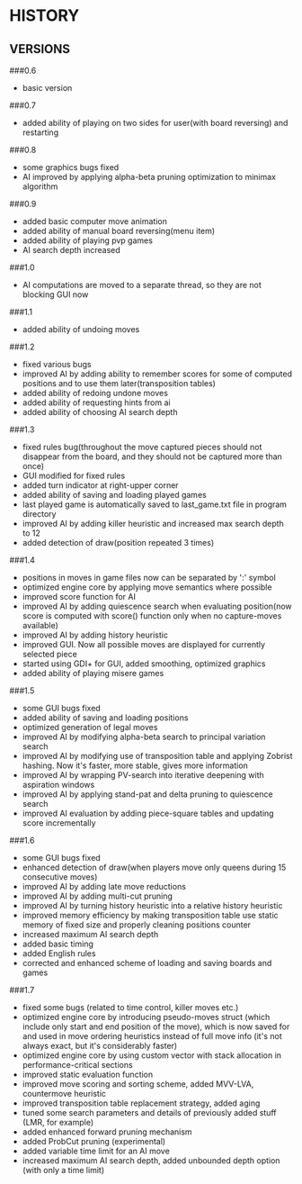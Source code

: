 # HISTORY 
## VERSIONS
###0.6 
* basic version

###0.7 
* added ability of playing on two sides for user(with board reversing) and restarting

###0.8 
* some graphics bugs fixed
* AI improved by applying alpha-beta pruning optimization to minimax algorithm

###0.9 
* added basic computer move animation
* added ability of manual board reversing(menu item)
* added ability of playing pvp games
* AI search depth increased

###1.0 
* AI computations are moved to a separate thread, so they are not blocking GUI now

###1.1 
* added ability of undoing moves

###1.2 
* fixed various bugs
* improved AI by adding ability to remember scores for some of computed positions and to use them later(transposition tables)
* added ability of redoing undone moves
* added ability of requesting hints from ai
* added ability of choosing AI search depth

###1.3 
* fixed rules bug(throughout the move captured pieces should not disappear from the board, and they should not be captured more than once)
* GUI modified for fixed rules
* added turn indicator at right-upper corner
* added ability of saving and loading played games
* last played game is automatically saved to last_game.txt file in program directory
* improved AI by adding killer heuristic and increased max search depth to 12
* added detection of draw(position repeated 3 times)

###1.4 
* positions in moves in game files now can be separated by ':' symbol
* optimized engine core by applying move semantics where possible
* improved score function for AI
* improved AI by adding quiescence search when evaluating position(now score is computed with score() function only when no capture-moves available)
* improved AI by adding history heuristic
* improved GUI. Now all possible moves are displayed for currently selected piece
* started using GDI+ for GUI, added smoothing, optimized graphics
* added ability of playing misere games

###1.5
* some GUI bugs fixed
* added ability of saving and loading positions
* optimized generation of legal moves
* improved AI by modifying alpha-beta search to principal variation search
* improved AI by modifying use of transposition table and applying Zobrist hashing. Now it's faster, more stable, gives more information
* improved AI by wrapping PV-search into iterative deepening with aspiration windows
* improved AI by applying stand-pat and delta pruning to quiescence search
* improved AI evaluation by adding piece-square tables and updating score incrementally

###1.6
* some GUI bugs fixed
* enhanced detection of draw(when players move only queens during 15 consecutive moves)
* improved AI by adding late move reductions
* improved AI by adding multi-cut pruning
* improved AI by turning history heuristic into a relative history heuristic
* improved memory efficiency by making transposition table use static memory of fixed size and properly cleaning positions counter
* increased maximum AI search depth
* added basic timing
* added English rules
* corrected and enhanced scheme of loading and saving boards and games

###1.7
* fixed some bugs (related to time control, killer moves etc.)
* optimized engine core by introducing pseudo-moves struct (which include only start and end position of the move), which is now saved for and used in move ordering heuristics instead of full move info (it's not always exact, but it's considerably faster)
* optimized engine core by using custom vector with stack allocation in performance-critical sections
* improved static evaluation function
* improved move scoring and sorting scheme, added MVV-LVA, countermove heuristic
* improved transposition table replacement strategy, added aging 
* tuned some search parameters and details of previously added stuff (LMR, for example)
* added enhanced forward pruning mechanism
* added ProbCut pruning (experimental)
* added variable time limit for an AI move
* increased maximum AI search depth, added unbounded depth option (with only a time limit)
